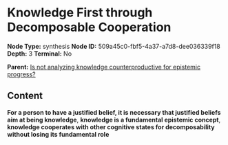# Knowledge First through Decomposable Cooperation

**Node Type:** synthesis
**Node ID:** 509a45c0-fbf5-4a37-a7d8-dee036339f18
**Depth:** 3
**Terminal:** No

**Parent:** [Is not analyzing knowledge counterproductive for epistemic progress?](is-not-analyzing-knowledge-counterproductive-for-epistemic-progress.md)

## Content

**For a person to have a justified belief, it is necessary that justified beliefs aim at being knowledge**, **knowledge is a fundamental epistemic concept**, **knowledge cooperates with other cognitive states for decomposability without losing its fundamental role**
